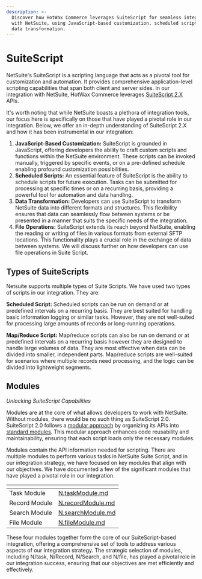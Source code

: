 ```yaml
---
description: >-
  Discover how HotWax Commerce leverages SuiteScript for seamless integration
  with NetSuite, using JavaScript-based customization, scheduled scripts, and
  data transformation.
---
```


# SuiteScript

NetSuite's SuiteScript is a scripting language that acts as a pivotal tool for customization and automation. It provides comprehensive application-level scripting capabilities that span both client and server sides. In our integration with NetSuite, HotWax Commerce leverages [SuiteScript 2.X](https://docs.oracle.com/en/cloud/saas/netsuite/ns-online-help/article\_8161516336.html#SuiteScript-2.x) APIs.

It's worth noting that while NetSuite boasts a plethora of integration tools, our focus here is specifically on those that have played a pivotal role in our integration. Below, we offer an in-depth understanding of SuiteScript 2.X and how it has been instrumental in our integration:

1. **JavaScript-Based Customization:** SuiteScript is grounded in JavaScript, offering developers the ability to craft custom scripts and functions within the NetSuite environment. These scripts can be invoked manually, triggered by specific events, or on a pre-defined schedule enabling profound customization possibilities.
2. **Scheduled Scripts:** An essential feature of SuiteScript is the ability to schedule scripts for future execution. Tasks can be submitted for processing at specific times or on a recurring basis, providing a powerful tool for automation and data handling.
3. **Data Transformation:** Developers can use SuiteScript to transform NetSuite data into different formats and structures. This flexibility ensures that data can seamlessly flow between systems or be presented in a manner that suits the specific needs of the integration.
4. **File Operations:** SuiteScript extends its reach beyond NetSuite, enabling the reading or writing of files in various formats from external SFTP locations. This functionality plays a crucial role in the exchange of data between systems. We will discuss further on how developers can use file operations in Suite Script.

## Types of SuiteScripts

Netsuite supports multiple types of Suite Scripts. We have used two types of scripts in our integration. They are:

**Scheduled Script:** Scheduled scripts can be run on demand or at predefined intervals on a recurring basis. They are best suited for handling basic information logging or similar tasks. However, they are not well-suited for processing large amounts of records or long-running operations.

**Map/Reduce Script:** Map/reduce scripts can also be run on demand or at predefined intervals on a recurring basis however they are designed to handle large volumes of data. They are most effective when data can be divided into smaller, independent parts. Map/reduce scripts are well-suited for scenarios where multiple records need processing, and the logic can be divided into lightweight segments.

## Modules

_Unlocking SuiteScript Capabilities_

Modules are at the core of what allows developers to work with NetSuite. Without modules, there would be no such thing as SuiteScript 2.0. SuiteScript 2.0 follows a [modular approach](https://docs.oracle.com/en/cloud/saas/netsuite/ns-online-help/section\_1504638761.html#subsect\_1508957818) by organizing its APIs into [standard modules](https://docs.oracle.com/en/cloud/saas/netsuite/ns-online-help/chapter\_4220488571.html#SuiteScript-2.x-Modules). This modular approach enhances code reusability and maintainability, ensuring that each script loads only the necessary modules.

Modules contain the API information needed for scripting. There are multiple modules to perform various tasks in NetSuite Suite Script, and in our integration strategy, we have focused on key modules that align with our objectives. We have documented a few of the significant modules that have played a pivotal role in our integration.

<table data-view="cards"><thead><tr><th></th><th data-type="content-ref"></th></tr></thead><tbody><tr><td>Task Module</td><td><a href="N.taskModule.md">N.taskModule.md</a></td></tr><tr><td>Record Module</td><td><a href="N.recordModule.md">N.recordModule.md</a></td></tr><tr><td>Search Module</td><td><a href="N.searchModule.md">N.searchModule.md</a></td></tr><tr><td>File Module</td><td><a href="N.fileModule.md">N.fileModule.md</a></td></tr></tbody></table>

These four modules together form the core of our SuiteScript-based integration, offering a comprehensive set of tools to address various aspects of our integration strategy. The strategic selection of modules, including N/task, N/Record, N/Search, and N/file, has played a pivotal role in our integration success, ensuring that our objectives are met efficiently and effectively.
